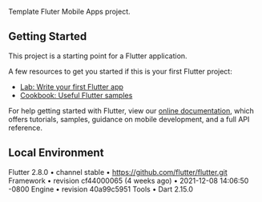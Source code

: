 Template Fluter Mobile Apps project.

## Getting Started

This project is a starting point for a Flutter application.

A few resources to get you started if this is your first Flutter project:

- [Lab: Write your first Flutter app](https://flutter.dev/docs/get-started/codelab)
- [Cookbook: Useful Flutter samples](https://flutter.dev/docs/cookbook)

For help getting started with Flutter, view our
[online documentation](https://flutter.dev/docs), which offers tutorials,
samples, guidance on mobile development, and a full API reference.

## Local Environment
Flutter 2.8.0 • channel stable • https://github.com/flutter/flutter.git
Framework • revision cf44000065 (4 weeks ago) • 2021-12-08 14:06:50 -0800
Engine • revision 40a99c5951
Tools • Dart 2.15.0